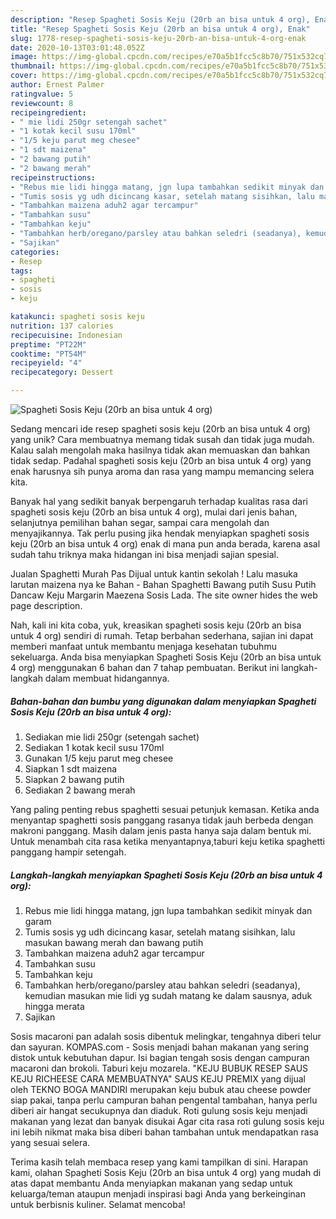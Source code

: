 ```yaml
---
description: "Resep Spagheti Sosis Keju (20rb an bisa untuk 4 org), Enak"
title: "Resep Spagheti Sosis Keju (20rb an bisa untuk 4 org), Enak"
slug: 1778-resep-spagheti-sosis-keju-20rb-an-bisa-untuk-4-org-enak
date: 2020-10-13T03:01:48.052Z
image: https://img-global.cpcdn.com/recipes/e70a5b1fcc5c8b70/751x532cq70/spagheti-sosis-keju-20rb-an-bisa-untuk-4-org-foto-resep-utama.jpg
thumbnail: https://img-global.cpcdn.com/recipes/e70a5b1fcc5c8b70/751x532cq70/spagheti-sosis-keju-20rb-an-bisa-untuk-4-org-foto-resep-utama.jpg
cover: https://img-global.cpcdn.com/recipes/e70a5b1fcc5c8b70/751x532cq70/spagheti-sosis-keju-20rb-an-bisa-untuk-4-org-foto-resep-utama.jpg
author: Ernest Palmer
ratingvalue: 5
reviewcount: 8
recipeingredient:
- " mie lidi 250gr setengah sachet"
- "1 kotak kecil susu 170ml"
- "1/5 keju parut meg chesee"
- "1 sdt maizena"
- "2 bawang putih"
- "2 bawang merah"
recipeinstructions:
- "Rebus mie lidi hingga matang, jgn lupa tambahkan sedikit minyak dan garam"
- "Tumis sosis yg udh dicincang kasar, setelah matang sisihkan, lalu masukan bawang merah dan bawang putih"
- "Tambahkan maizena aduh2 agar tercampur"
- "Tambahkan susu"
- "Tambahkan keju"
- "Tambahkan herb/oregano/parsley atau bahkan seledri (seadanya), kemudian masukan mie lidi yg sudah matang ke dalam sausnya, aduk hingga merata"
- "Sajikan"
categories:
- Resep
tags:
- spagheti
- sosis
- keju

katakunci: spagheti sosis keju 
nutrition: 137 calories
recipecuisine: Indonesian
preptime: "PT22M"
cooktime: "PT54M"
recipeyield: "4"
recipecategory: Dessert

---
```



![Spagheti Sosis Keju (20rb an bisa untuk 4 org)](https://img-global.cpcdn.com/recipes/e70a5b1fcc5c8b70/751x532cq70/spagheti-sosis-keju-20rb-an-bisa-untuk-4-org-foto-resep-utama.jpg)

Sedang mencari ide resep spagheti sosis keju (20rb an bisa untuk 4 org) yang unik? Cara membuatnya memang tidak susah dan tidak juga mudah. Kalau salah mengolah maka hasilnya tidak akan memuaskan dan bahkan tidak sedap. Padahal spagheti sosis keju (20rb an bisa untuk 4 org) yang enak harusnya sih punya aroma dan rasa yang mampu memancing selera kita.

Banyak hal yang sedikit banyak berpengaruh terhadap kualitas rasa dari spagheti sosis keju (20rb an bisa untuk 4 org), mulai dari jenis bahan, selanjutnya pemilihan bahan segar, sampai cara mengolah dan menyajikannya. Tak perlu pusing jika hendak menyiapkan spagheti sosis keju (20rb an bisa untuk 4 org) enak di mana pun anda berada, karena asal sudah tahu triknya maka hidangan ini bisa menjadi sajian spesial.

Jualan Spaghetti Murah Pas Dijual untuk kantin sekolah ! Lalu masuka larutan maizena nya ke Bahan - Bahan Spaghetti Bawang putih Susu Putih Dancaw Keju Margarin Maezena Sosis Lada. The site owner hides the web page description.


Nah, kali ini kita coba, yuk, kreasikan spagheti sosis keju (20rb an bisa untuk 4 org) sendiri di rumah. Tetap berbahan sederhana, sajian ini dapat memberi manfaat untuk membantu menjaga kesehatan tubuhmu sekeluarga. Anda bisa menyiapkan Spagheti Sosis Keju (20rb an bisa untuk 4 org) menggunakan 6 bahan dan 7 tahap pembuatan. Berikut ini langkah-langkah dalam membuat hidangannya.

<!--inarticleads1-->

##### Bahan-bahan dan bumbu yang digunakan dalam menyiapkan Spagheti Sosis Keju (20rb an bisa untuk 4 org):

1. Sediakan  mie lidi 250gr (setengah sachet)
1. Sediakan 1 kotak kecil susu 170ml
1. Gunakan 1/5 keju parut meg chesee
1. Siapkan 1 sdt maizena
1. Siapkan 2 bawang putih
1. Sediakan 2 bawang merah


Yang paling penting rebus spaghetti sesuai petunjuk kemasan. Ketika anda menyantap spaghetti sosis panggang rasanya tidak jauh berbeda dengan makroni panggang. Masih dalam jenis pasta hanya saja dalam bentuk mi. Untuk menambah cita rasa ketika menyantapnya,taburi keju ketika spaghetti panggang hampir setengah. 

<!--inarticleads2-->

##### Langkah-langkah menyiapkan Spagheti Sosis Keju (20rb an bisa untuk 4 org):

1. Rebus mie lidi hingga matang, jgn lupa tambahkan sedikit minyak dan garam
1. Tumis sosis yg udh dicincang kasar, setelah matang sisihkan, lalu masukan bawang merah dan bawang putih
1. Tambahkan maizena aduh2 agar tercampur
1. Tambahkan susu
1. Tambahkan keju
1. Tambahkan herb/oregano/parsley atau bahkan seledri (seadanya), kemudian masukan mie lidi yg sudah matang ke dalam sausnya, aduk hingga merata
1. Sajikan


Sosis macaroni pan adalah sosis dibentuk melingkar, tengahnya diberi telur dan sayuran. KOMPAS.com - Sosis menjadi bahan makanan yang sering distok untuk kebutuhan dapur. Isi bagian tengah sosis dengan campuran macaroni dan brokoli. Taburi keju mozarela. &#34;KEJU BUBUK RESEP SAUS KEJU RICHEESE CARA MEMBUATNYA&#34; SAUS KEJU PREMIX yang dijual oleh TEKNO BOGA MANDIRI merupakan keju bubuk atau cheese powder siap pakai, tanpa perlu campuran bahan pengental tambahan, hanya perlu diberi air hangat secukupnya dan diaduk. Roti gulung sosis keju menjadi makanan yang lezat dan banyak disukai Agar cita rasa roti gulung sosis keju ini lebih nikmat maka bisa diberi bahan tambahan untuk mendapatkan rasa yang sesuai selera. 

Terima kasih telah membaca resep yang kami tampilkan di sini. Harapan kami, olahan Spagheti Sosis Keju (20rb an bisa untuk 4 org) yang mudah di atas dapat membantu Anda menyiapkan makanan yang sedap untuk keluarga/teman ataupun menjadi inspirasi bagi Anda yang berkeinginan untuk berbisnis kuliner. Selamat mencoba!
